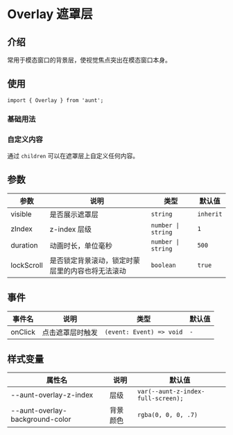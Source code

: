 # Overlay 遮罩层

<code hidden="hidden" src="./demos/demo.tsx"></code>

## 介绍

常用于模态窗口的背景层，使视觉焦点突出在模态窗口本身。

## 使用

```tsx
import { Overlay } from 'aunt';
```

### 基础用法

<code src="./demos/demo-base.tsx"></code>

### 自定义内容

通过 `children` 可以在遮罩层上自定义任何内容。
<code src="./demos/demo-children.tsx"></code>

## 参数

| 参数  | 说明 | 类型   | 默认值    |
| ----------- | -------- | -------- | --------- |
| visible     | 是否展示遮罩层 | `string`           | `inherit` |
| zIndex      | z-index 层级   | `number \| string` | `1`       |
| duration    | 动画时长，单位毫秒 | `number \| string` | `500`     |
| lockScroll  | 是否锁定背景滚动，锁定时蒙层里的内容也将无法滚动 | `boolean`  | `true`    |

## 事件

| 事件名  | 说明             | 类型                     | 默认值 |
| ------- | ---------------- | ------------------------ | ------ |
| onClick | 点击遮罩层时触发 | `(event: Event) => void` | `-`    |

## 样式变量

| 属性名                          | 说明     | 默认值              |
| ------------------------------- | -------- | ------------------- |
| --aunt-overlay-z-index          | 层级     | `var(--aunt-z-index-full-screen);`              |
| --aunt-overlay-background-color | 背景颜色 | `rgba(0, 0, 0, .7)` |

